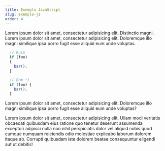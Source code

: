 ```yaml
---
title: Exemplo JavaScript
slug: exemplo-js
order: 4
---
```


Lorem ipsum dolor sit amet, consectetur adipisicing elit. Distinctio magni. Lorem ipsum dolor sit amet, consectetur adipisicing elit. Doloremque illo magni similique ipsa porro fugit esse aliquid eum unde voluptas.

```js
  // Ruim
  if (foo)
  {
    bar();
  }

  // Bom :)
  if (foo) {
    bar();
  }
```

Lorem ipsum dolor sit amet, consectetur adipisicing elit. Doloremque illo magni similique ipsa porro fugit esse aliquid eum unde voluptas?

Lorem ipsum dolor sit amet, consectetur adipisicing elit. Ullam modi veritatis obcaecati quibusdam eius ratione quo tenetur deserunt assumenda excepturi adipisci nulla non nihil perspiciatis dolor vel aliquid nobis quod cumque numquam reiciendis odio molestiae explicabo laborum dolorem itaque ab. Corrupti quibusdam iste dolorem beatae consequuntur eligendi aut ut debitis!